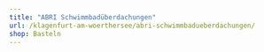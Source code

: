 ```yaml
---
title: "ABRI Schwimmbadüberdachungen"
url: /klagenfurt-am-woerthersee/abri-schwimmbadueberdachungen/
shop: Basteln
---
```

